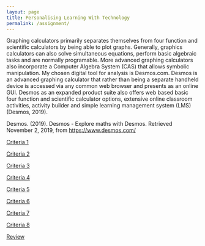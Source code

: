 ```yaml
---
layout: page
title: Personalising Learning With Technology
permalink: /assignment/
---
```


Graphing calculators primarily separates themselves from four function and scientific calculators by being able to plot graphs. Generally, graphics calculators can also solve simultaneous equations, perform basic algebraic tasks and are normally programable. More advanced graphing calculators also incorporate a Computer Algebra System (CAS) that allows symbolic manipulation.
My chosen digital tool for analysis is Desmos.com. Desmos is an advanced graphing calculator that rather than being a separate handheld device is accessed via any common web browser and presents as an online GUI.
Desmos as an expanded product suite also offers web based basic four function and scientific calculator options, extensive online classroom activities, activity builder and simple learning management system (LMS) (Desmos, 2019).

Desmos. (2019). Desmos - Explore maths with Desmos. Retrieved November 2, 2019, from https://www.desmos.com/

[Criteria 1](http://damienstpierre.com/criteria_1/)

[Criteria 2](http://damienstpierre.com/criteria_2/)

[Criteria 3](http://damienstpierre.com/criteria_3/)

[Criteria 4](http://damienstpierre.com/criteria_4/)

[Criteria 5](http://damienstpierre.com/criteria_5/)

[Criteria 6](http://damienstpierre.com/criteria_6/)

[Criteria 7](http://damienstpierre.com/criteria_7/)

[Criteria 8](http://damienstpierre.com/criteria_8/)

[Review](http://damienstpierre.com/criteria_review/)
